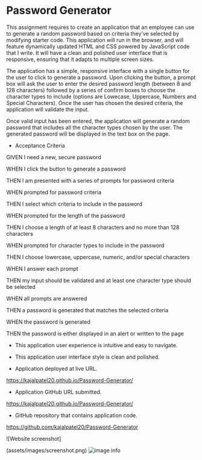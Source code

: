 #  Password Generator


This assignment requires to create an application that an employee can use to generate a random password based on criteria they’ve selected by modifying starter code. This application will run in the browser, and will feature dynamically updated HTML and CSS powered by JavaScript code that I write. It will have a clean and polished user interface that is responsive, ensuring that it adapts to multiple screen sizes.

The application has a simple, responsive interface with a single button for the user to click to generate a password. Upon clicking the button, a prompt box will ask the user to enter the desired password length (between 8 and 128 characters) followed by a series of confirm boxes to choose the character types to include (options are Lowecase, Uppercase, Numbers and Special Characters). Once the user has chosen the desired criteria, the application will validate the input.

Once valid input has been entered, the application will generate a random password that includes all the character types chosen by the user. The generated password will be displayed in the text box on the page.

*  Acceptance Criteria

GIVEN I need a new, secure password

WHEN I click the button to generate a password

THEN I am presented with a series of prompts for password criteria

WHEN prompted for password criteria

THEN I select which criteria to include in the password

WHEN prompted for the length of the password

THEN I choose a length of at least 8 characters and no more than 128 characters

WHEN prompted for character types to include in the password

THEN I choose lowercase, uppercase, numeric, and/or special characters

WHEN I answer each prompt

THEN my input should be validated and at least one character type should be selected

WHEN all prompts are answered

THEN a password is generated that matches the selected criteria

WHEN the password is generated

THEN the password is either displayed in an alert or written to the page



* This application user experience is intuitive and easy to navigate.

* This application user interface style is clean and polished.


* Application deployed at live URL.

https://kajalpatel20.github.io/Password-Generator/

* Application GitHub URL submitted.

https://kajalpatel20.github.io/Password-Generator/

* GitHub repository that contains application code.

https://github.com/kajalpatel20/Password-Generator

![Website screenshot]

(assets/images/screenshot.png)
![image info](./pictures/screenShot.png)
